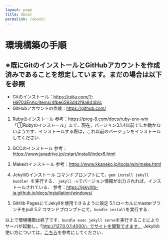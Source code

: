 ```yaml
---
layout: page
title: About
permalink: /about/
---
```

<!--
## Theme Monos
> Simple and lightweight theme for Jekyll

### Features
- Responsive.
- Syntax Highlight
- Most optimized theme for tech blog.
- Lightweight with minimum stylesheet.
- Easy to customize.
- Offers category menu.

### _config.yml
> Code block will look like this.
```yml
highlighter-theme: monokai //you can change your syntax color scheme.
date_format: "%Y-%M-%D" //and date format.
```

### Screenshots
#### Page
![alt text](/public/img/screenshot-1.png)
#### Articles
![alt text](/public/img/screenshot-2.png)
#### Page - Mobile
![alt text](/public/img/screenshot-m1.png)
#### Page - Articles
![alt text](/public/img/screenshot-m2.png)
-->

# 環境構築の手順
## ※既にGitのインストールとGitHubアカウントを作成済みであることを想定しています。まだの場合は以下を参照
- Gitのインストール：https://qiita.com/T-H9703EnAc/items/4fbe6593d42f9a844b1c
- GitHubアカウントの作成：https://github.com/

1. Rubyのインストール
参考：https://prog-8.com/docs/ruby-env-win
「①Rubyのインストール」まで．現在，バージョン3.1.4以前でしか動かないようです．インストールする際は，これ以前のバージョンをインストールしてください．

2. GCCのインストール
参考：https://www.javadrive.jp/cstart/install/index6.html

3. Makeのインストール
参考：https://www.kkaneko.jp/tools/win/make.html

4. Jekyllのインストール
コマンドプロンプトにて，`gem install jekyll bundler `を実行する．
`jekyll -v`でバージョン情報が出力されれば，インストールされている．
参考：https://jekyllrb-ja.github.io/docs/installation/windows/

5. GitHib PagesにてJekyllを使用できるように設定
5.1 ローカルにmasterブランチをpull
5.2 コマンドプロンプトにて，`bundle install`を実行する．

以上で環境構築は終了です．`bundle exec jekyll serve`を実行することによりサーバが起動し，「http://127.0.0.1:4000/」でサイトを閲覧できます．
Jekyllの使い方については，[こちら](https://e-joint.jp/blog/329)を参考にしてください．

